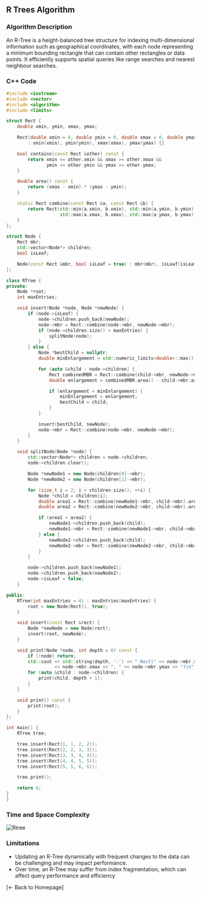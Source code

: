 ## R Trees Algorithm

### Algorithm Description
An R-Tree is a height-balanced tree structure for indexing multi-dimensional information such as geographical coordinates, with each node representing a minimum bounding rectangle that can contain other rectangles or data points. It efficiently supports spatial queries like range searches and nearest neighbour searches.

### C++ Code

```cpp
#include <iostream>
#include <vector> 
#include <algorithm>
#include <limits>

struct Rect {
    double xmin, ymin, xmax, ymax;

    Rect(double xmin = 0, double ymin = 0, double xmax = 0, double ymax = 0)
        : xmin(xmin), ymin(ymin), xmax(xmax), ymax(ymax) {}

    bool contains(const Rect &other) const {
        return xmin <= other.xmin && xmax >= other.xmax &&
               ymin <= other.ymin && ymax >= other.ymax;
    }

    double area() const {
        return (xmax - xmin) * (ymax - ymin);
    }

    static Rect combine(const Rect &a, const Rect &b) {
        return Rect(std::min(a.xmin, b.xmin), std::min(a.ymin, b.ymin),
                    std::max(a.xmax, b.xmax), std::max(a.ymax, b.ymax));
    }
};

struct Node {
    Rect mbr; 
    std::vector<Node*> children;
    bool isLeaf;

    Node(const Rect &mbr, bool isLeaf = true) : mbr(mbr), isLeaf(isLeaf) {}
};

class RTree {
private:
    Node *root;
    int maxEntries;

    void insert(Node *node, Node *newNode) {
        if (node->isLeaf) {
            node->children.push_back(newNode);
            node->mbr = Rect::combine(node->mbr, newNode->mbr);
            if (node->children.size() > maxEntries) {
                splitNode(node);
            }
        } else {
            Node *bestChild = nullptr;
            double minEnlargement = std::numeric_limits<double>::max();

            for (auto &child : node->children) {
                Rect combinedMBR = Rect::combine(child->mbr, newNode->mbr);
                double enlargement = combinedMBR.area() - child->mbr.area();

                if (enlargement < minEnlargement) {
                    minEnlargement = enlargement;
                    bestChild = child;
                }
            }

            insert(bestChild, newNode);
            node->mbr = Rect::combine(node->mbr, newNode->mbr);
        }
    }

    void splitNode(Node *node) {
        std::vector<Node*> children = node->children;
        node->children.clear();

        Node *newNode1 = new Node(children[0]->mbr);
        Node *newNode2 = new Node(children[1]->mbr);

        for (size_t i = 2; i < children.size(); ++i) {
            Node *child = children[i];
            double area1 = Rect::combine(newNode1->mbr, child->mbr).area();
            double area2 = Rect::combine(newNode2->mbr, child->mbr).area();

            if (area1 < area2) {
                newNode1->children.push_back(child);
                newNode1->mbr = Rect::combine(newNode1->mbr, child->mbr);
            } else {
                newNode2->children.push_back(child);
                newNode2->mbr = Rect::combine(newNode2->mbr, child->mbr);
            }
        }

        node->children.push_back(newNode1);
        node->children.push_back(newNode2);
        node->isLeaf = false;
    }

public:
    RTree(int maxEntries = 4) : maxEntries(maxEntries) {
        root = new Node(Rect(), true);
    }

    void insert(const Rect &rect) {
        Node *newNode = new Node(rect);
        insert(root, newNode);
    }

    void print(Node *node, int depth = 0) const {
        if (!node) return;
        std::cout << std::string(depth, '-') << " Rect(" << node->mbr.xmin << ", " << node->mbr.ymin << ", "
                  << node->mbr.xmax << ", " << node->mbr.ymax << ")\n";
        for (auto &child : node->children) {
            print(child, depth + 1);
        }
    }

    void print() const {
        print(root);
    }
};

int main() {
    RTree tree;

    tree.insert(Rect(1, 1, 2, 2));
    tree.insert(Rect(2, 2, 3, 3));
    tree.insert(Rect(3, 3, 4, 4));
    tree.insert(Rect(4, 4, 5, 5));
    tree.insert(Rect(5, 5, 6, 6));

    tree.print();

    return 0;
}
}
```

### Time and Space Complexity
![Rtree](https://github.com/DEBANSHU007/FoodDelivery.github.io/assets/67229736/89d6d86c-fb0a-4790-a784-6b9d8ad63c2e)


### Limitations
* Updating an R-Tree dynamically with frequent changes to the data can be challenging and may impact performance.
* Over time, an R-Tree may suffer from index fragmentation, which can affect query performance and efficiency

[← Back to Homepage]
